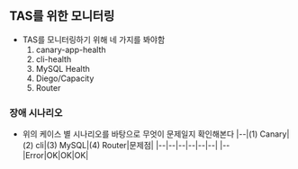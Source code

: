 ## TAS를 위한 모니터링


- TAS를 모니터링하기 위해 네 가지를 봐야함
  1. canary-app-health
  2. cli-health
  3. MySQL Health
  4. Diego/Capacity
  5. Router

### 장애 시나리오 
- 위의 케이스 별 시나리오를 바탕으로 무엇이 문제일지 확인해본다
  |--|(1) Canary|(2) cli|(3) MySQL|(4) Router|문제점|
  |--|--|--|--|--|--|
  |--|Error|OK|OK|OK|
  
